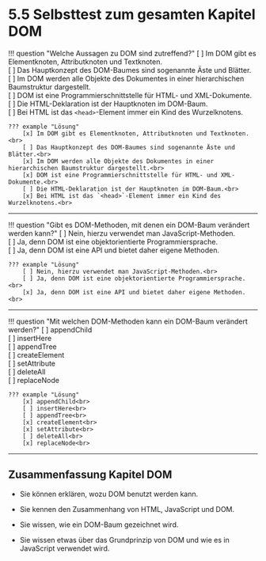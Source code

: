 # 5.5 Selbsttest zum gesamten Kapitel DOM

!!! question "Welche Aussagen zu DOM sind zutreffend?"
    [ ] Im DOM gibt es Elementknoten, Attributknoten und Textknoten.<br>
    [ ] Das Hauptkonzept des DOM-Baumes sind sogenannte Äste und Blätter.<br>
    [ ] Im DOM werden alle Objekte des Dokumentes in einer hierarchischen Baumstruktur dargestellt.<br>
    [ ] DOM ist eine Programmierschnittstelle für HTML- und XML-Dokumente.<br>
    [ ] Die HTML-Deklaration ist der Hauptknoten im DOM-Baum.<br>
    [ ] Bei HTML ist das `<head>`-Element immer ein Kind des Wurzelknotens.<br>

    ??? example "Lösung"
        [x] Im DOM gibt es Elementknoten, Attributknoten und Textknoten.<br>
        [ ] Das Hauptkonzept des DOM-Baumes sind sogenannte Äste und Blätter.<br>
        [x] Im DOM werden alle Objekte des Dokumentes in einer hierarchischen Baumstruktur dargestellt.<br>
        [x] DOM ist eine Programmierschnittstelle für HTML- und XML-Dokumente.<br>
        [ ] Die HTML-Deklaration ist der Hauptknoten im DOM-Baum.<br>
        [x] Bei HTML ist das `<head>`-Element immer ein Kind des Wurzelknotens.<br>

---

!!! question "Gibt es DOM-Methoden, mit denen ein DOM-Baum verändert werden kann?"
    [ ] Nein, hierzu verwendet man JavaScript-Methoden.<br>
    [ ] Ja, denn DOM ist eine objektorientierte Programmiersprache.<br>
    [ ] Ja, denn DOM ist eine API und bietet daher eigene Methoden.<br>

    ??? example "Lösung"
        [ ] Nein, hierzu verwendet man JavaScript-Methoden.<br>
        [ ] Ja, denn DOM ist eine objektorientierte Programmiersprache.<br>
        [x] Ja, denn DOM ist eine API und bietet daher eigene Methoden.<br>

---

!!! question "Mit welchen DOM-Methoden kann ein DOM-Baum verändert werden?"
    [ ] appendChild<br>
    [ ] insertHere<br>
    [ ] appendTree<br>
    [ ] createElement<br>
    [ ] setAttribute<br>
    [ ] deleteAll<br>
    [ ] replaceNode<br>

    ??? example "Lösung"
        [x] appendChild<br>
        [ ] insertHere<br>
        [ ] appendTree<br>
        [x] createElement<br>
        [x] setAttribute<br>
        [ ] deleteAll<br>
        [x] replaceNode<br>

---

## Zusammenfassung Kapitel DOM

- Sie können erklären, wozu DOM benutzt werden kann.

- Sie kennen den Zusammenhang von HTML, JavaScript und DOM.

- Sie wissen, wie ein DOM-Baum gezeichnet wird.

- Sie wissen etwas über das Grundprinzip von DOM und wie es in JavaScript verwendet wird.
